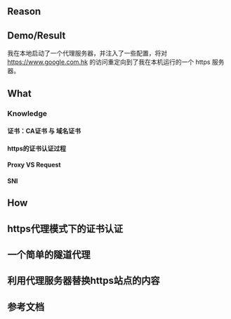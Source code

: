 ## Reason

## Demo/Result
我在本地启动了一个代理服务器，并注入了一些配置，将对 https://www.google.com.hk 的访问重定向到了我在本机运行的一个 https 服务器。




## What
### Knowledge
#### 证书：CA证书 与 域名证书

#### https的证书认证过程

#### Proxy VS Request

#### SNI

## How

## https代理模式下的证书认证

## 一个简单的隧道代理

## 利用代理服务器替换https站点的内容

## 参考文档
<!--stackedit_data:
eyJoaXN0b3J5IjpbLTEyMDIyNTIyODMsOTkxMTM3ODk2XX0=
-->